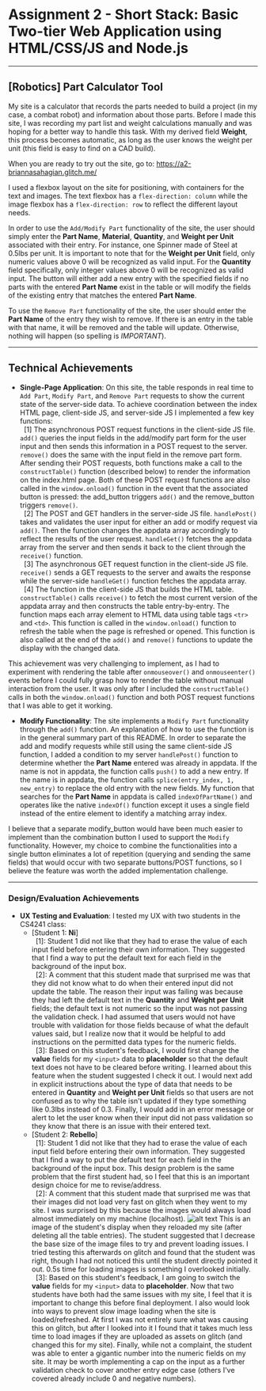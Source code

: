 Assignment 2 - Short Stack: Basic Two-tier Web Application using HTML/CSS/JS and Node.js  
===
--- 

## [Robotics] Part Calculator Tool
My site is a calculator that records the parts needed to build a project (in my case, a combat robot) and information about those parts. Before I made this site, I was recording my part list and weight calculations manually and was hoping for a better way to handle this task. With my derived field **Weight**, this process becomes automatic, as long as the user knows the weight per unit (this field is easy to find on a CAD build).

When you are ready to try out the site, go to: https://a2-briannasahagian.glitch.me/

I used a flexbox layout on the site for positioning, with containers for the text and images. The text flexbox has a `flex-direction: column` while the image flexbox has a `flex-direction: row` to reflect the different layout needs.

In order to use the `Add/Modify Part` functionality of the site, the user should simply enter the **Part Name**, **Material**, **Quantity**, and **Weight per Unit** associated with their entry. For instance, one Spinner made of Steel at 0.5lbs per unit. It is important to note that for the **Weight per Unit** field, only numeric values above 0 will be recognized as valid input. For the **Quantity** field specifically, only integer values above 0 will be recognized as valid input. The button will either add a new entry with the specified fields if no parts with the entered **Part Name** exist in the table or will modify the fields of the existing entry that matches the entered **Part Name**.

To use the `Remove Part` functionality of the site, the user should enter the **Part Name** of the entry they wish to remove. If there is an entry in the table with that name, it will be removed and the table will update. Otherwise, nothing will happen (so spelling is *IMPORTANT*).

---
## Technical Achievements
- **Single-Page Application**: On this site, the table responds in real time to `Add Part`, `Modify Part`, and `Remove Part` requests to show the current state of the server-side data. To achieve coordination between the index HTML page, client-side JS, and server-side JS I implemented a few key functions:<br>
&nbsp; [1] The asynchronous POST request functions in the client-side JS file. `add()` queries the input fields in the add/modify part form for the user input and then sends this information in a POST request to the server. `remove()` does the same with the input field in the remove part form. After sending their POST requests, both functions make a call to the `constructTable()` function (described below) to render the information on the index.html page. Both of these POST request functions are also called in the `window.onload()` function in the event that the associated button is pressed: the add_button triggers `add()` and the remove_button triggers `remove()`.<br>
&nbsp; [2] The POST and GET handlers in the server-side JS file. `handlePost()` takes and validates the user input for either an add or modify request via `add()`. Then the function changes the appdata array accordingly to reflect the results of the user request. `handleGet()` fetches the appdata array from the server and then sends it back to the client through the `receive()` function.<br>
&nbsp; [3] The asynchronous GET request function in the client-side JS file. `receive()` sends a GET requests to the server and awaits the response while the server-side `handleGet()` function fetches the appdata array.<br>
&nbsp; [4] The function in the client-side JS that builds the HTML table. `constructTable()` calls `receive()` to fetch the most current version of the appdata array and then constructs the table entry-by-entry. The function maps each array element to HTML data using table tags `<tr>` and `<td>`. This function is called in the `window.onload()` function to refresh the table when the page is refreshed or opened. This function is also called at the end of the `add()` and `remove()` functions to update the display with the changed data.

This achievement was very challenging to implement, as I had to experiment with rendering the table after `onmouseover()` and `onmouseenter()` events before I could fully grasp how to render the table without manual interaction from the user. It was only after I included the `constructTable()` calls in both the `window.onload()` function and both POST request functions that I was able to get it working.
- **Modify Functionality**: The site implements a `Modify Part` functionality through the `add()` function. An explanation of how to use the function is in the general summary part of this README. In order to separate the add and modify requests while still using the same client-side JS function, I added a condition to my server `handlePost()` function to determine whether the **Part Name** entered was already in appdata. If the name is not in appdata, the function calls `push()` to add a new entry. If the name is in appdata, the function calls `splice(entry_index, 1, new_entry)` to replace the old entry with the new fields. My function that searches for the **Part Name** in appdata is called `indexOfPartName()` and operates like the native `indexOf()` function except it uses a single field instead of the entire element to identify a matching array index.

I believe that a separate modify_button would have been much easier to implement than the combination button I used to support the `Modify` functionality. However, my choice to combine the functionalities into a single button eliminates a lot of repetition (querying and sending the same fields) that would occur with two separate buttons/POST functions, so I believe the feature was worth the added implementation challenge.

---
### Design/Evaluation Achievements
- **UX Testing and Evaluation**: I tested my UX with two students in the CS4241 class:
    - [Student 1: **Ni**]<br>
    &nbsp; [1]: Student 1 did not like that they had to erase the value  of each input field before entering their own information. They suggested that I find a way to put the default text for each field in the background of the input box.<br>
    &nbsp; [2]: A comment that this student made that surprised me was that they did not know what to do when their entered input did not update the table. The reason their input was failing was because they had left the default text in the **Quantity** and **Weight per Unit** fields; the default text is not numeric so the input was not passing the validation check. I had assumed that users would not have trouble with validation for those fields because of what the default values said, but I realize now that it would be helpful to add instructions on the permitted data types for the numeric fields.<br>
    &nbsp; [3]: Based on this student's feedback, I would first change the **value** fields for my `<input>` data to **placeholder** so that the default text does not have to be cleared before writing. I learned about this feature when the student suggested I check it out. I would next add in explicit instructions about the type of data that needs to be entered in **Quantity** and **Weight per Unit** fields so that users are not confused as to why the table isn't updated if they type something like 0.3lbs instead of 0.3. Finally, I would add in an error message or alert to let the user know when their input did not pass validation so they know that there is an issue with their entered text.
    - [Student 2: **Rebello**]<br>
    &nbsp; [1]: Student 1 did not like that they had to erase the value  of each input field before entering their own information. They suggested that I find a way to put the default text for each field in the background of the input box. This design problem is the same problem that the first student had, so I feel that this is an important design choice for me to revise/address.<br>
    &nbsp; [2]: A comment that this student made that surprised me was that their images did not load very fast on glitch when they went to my site. I was surprised by this because the images would always load almost immediately on my machine (localhost). 
    ![alt text](https://cdn.glitch.global/f28ad010-65c7-4799-96f7-31a28924a31d/image_loading_issues.png?v=1711329049001)
    This is an image of the student's display when they reloaded my site (after deleting all the table entries). The student suggested that I decrease the base size of the image files to try and prevent loading issues. I tried testing this afterwards on glitch and found that the student was right, though I had not noticed this until the student directly pointed it out. 0.5s time for loading images is something I overlooked initially.<br>
    &nbsp; [3]: Based on this student's feedback, I am going to switch the **value** fields for my `<input>` data to **placeholder**. Now that two students have both had the same issues with my site, I feel that it is important to change this before final deployment. I also would look into ways to prevent slow image loading when the site is loaded/refreshed. At first I was not entirely sure what was causing this on glitch, but after I looked into it I found that it takes much less time to load images if they are uploaded as assets on glitch (and changed this for my site). Finally, while not a complaint, the student was able to enter a gigantic number into the numeric fields on my site. It may be worth implementing a cap on the input as a further validation check to cover another entry edge case (others I've covered already include 0 and negative numbers).